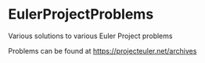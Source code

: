 # EulerProjectProblems

Various solutions to various Euler Project problems

Problems can be found at
https://projecteuler.net/archives
